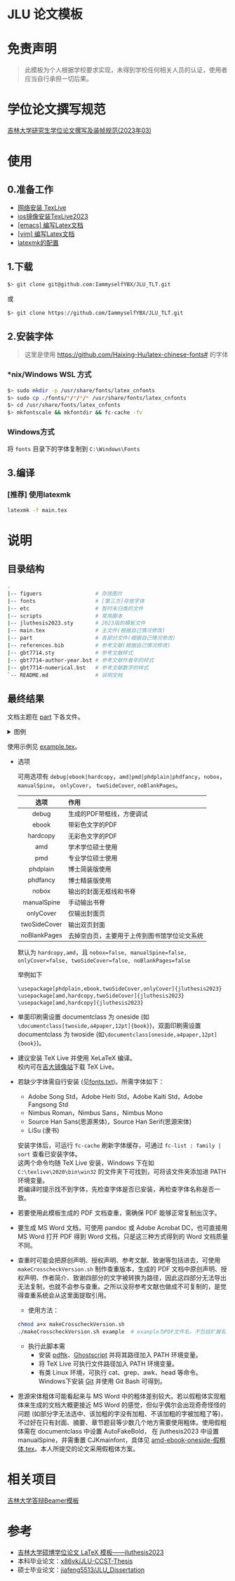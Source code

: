 # JLU 论文模板
# 免责声明
> 此模板为个人根据学校要求实现，未得到学校任何相关人员的认证，使用者应当自行承担一切后果。

# 学位论文撰写规范
[吉林大学研究生学位论文撰写及装帧规范(2023年03)](http://lib.jlu.edu.cn/portal/service/lwtjxt/2666.aspx)

# 使用
## 0.准备工作
- [网络安装 TexLive](https://www.bilibili.com/video/BV1Zg4y1g7pp?spm_id_from=333.788.videopod.sections)
- [ios镜像安装TexLive2023](https://www.bilibili.com/video/BV1Zs4y1N7gJ/?spm_id_from=333.1387.search.video_card.click)
- [[emacs] 编写Latex文档](https://www.bilibili.com/video/BV1Py4y1E7Zp?spm_id_from=333.788.player.switch&p=2)
- [[vim] 编写Latex文档](https://www.bilibili.com/video/BV12X4y1V7VP?spm_id_from=333.788.videopod.episodes&p=2)
- [latexmk的配置](https://github.com/IammyselfYBX/.dotfile?tab=readme-ov-file#latex)

## 1.下载
```bash
$> git clone git@github.com:IammyselfYBX/JLU_TLT.git
```
或
```bash
$> git clone https://github.com/IammyselfYBX/JLU_TLT.git
```

## 2.安装字体
> 这里是使用 https://github.com/Haixing-Hu/latex-chinese-fonts# 的字体

### *nix/Windows WSL 方式
```bash
$> sudo mkdir -p /usr/share/fonts/latex_cnfonts
$> sudo cp ./fonts/*/*/*/* /usr/share/fonts/latex_cnfonts
$> cd /usr/share/fonts/latex_cnfonts
$> mkfontscale && mkfontdir && fc-cache -fv
```

### Windows方式
将 ```fonts``` 目录下的字体复制到 ```C:\Windows\Fonts```

## 3.编译
### \[推荐\] 使用latexmk
```bash
latexmk -f main.tex 
```

# 说明
## 目录结构
```bash
.
|-- figuers 				# 存放图片
|-- fonts 					# [第三方]存放字体
|-- etc						# 暂时未归类的文件
|-- scripts 				# 常用脚本
|-- jluthesis2023.sty		# 2023版的模板文件
|-- main.tex 				# 主文件(根据自己情况修改)
|-- part 					# 各部分文件(根据自己情况修改)
|-- references.bib 			# 参考文献(根据自己情况修改)
|-- gbt7714.sty				# 参考文献样式
|-- gbt7714-author-year.bst # 参考文献作者年的样式
|-- gbt7714-numerical.bst 	# 参考文献数字的样式
`-- README.md 				# 说明文档
```
## 最终结果
文档主题在 [part](part) 下各文件。
<details>
<summary>
图例
</summary>
<img src="figures/module/cover.png" width="80%"/>
</details>

使用示例见 [example.tex](example.tex)。

- 选项

	可用选项有 `debug|ebook|hardcopy`，`amd|pmd|phdplain|phdfancy`，`nobox`， `manualSpine`， `onlyCover`， `twoSideCover`,  `noBlankPages`。

	|选项|作用|
  |:---:|---|
  |debug| 生成的PDF带框线，方便调试|
  |ebook| 带彩色文字的PDF|
  |hardcopy| 无彩色文字的PDF|
  |amd| 学术学位硕士使用|
  |pmd |专业学位硕士使用|
  |phdplain| 博士简装版使用|
  |phdfancy |博士精装版使用|
  |nobox | 输出的封面无框线和书脊|
  |manualSpine |手动输出书脊|
  |onlyCover | 仅输出封面页|
  |twoSideCover | 输出双页封面|
  |noBlankPages  | 去掉空白页，主要用于上传到图书馆学位论文系统|
	
	默认为 `hardcopy,amd`，且 `nobox=false, manualSpine=false, onlyCover=false, twoSideCover=false, noBlankPages=false`

	举例如下
	```
	\usepackage[phdplain,ebook,twoSideCover,onlyCover]{jluthesis2023}
	\usepackage[amd,hardcopy,twoSideCover]{jluthesis2023}
	\usepackage[amd,hardcopy]{jluthesis2023}
	```

- 单面印刷需设置 documentclass 为 oneside (如`\documentclass[twoside,a4paper,12pt]{book}`)，双面印刷需设置 documentclass 为 twoside (如`\documentclass[oneside,a4paper,12pt]{book}`)。
- 建议安装 TeX Live 并使用 XeLaTeX 编译。<br/>
  校内可在[吉大镜像站](https://mirrors.jlu.edu.cn/CTAN/systems/texlive/tlnet/install-tl.zip)下载 TeX Live。
- 若缺少字体需自行安装 (见[fonts.txt](fonts.txt))。所需字体如下：
	- Adobe Song Std，Adobe Heiti Std，Adobe Kaiti Std，Adobe Fangsong Std
	- Nimbus Roman，Nimbus Sans，Nimbus Mono
	- Source Han Sans(思源黑体)，Source Han Serif(思源宋体)
	- LiSu (隶书)

	安装字体后，可运行 `fc-cache` 刷新字体缓存，可通过 ` fc-list : family | sort ` 查看已安装字体。<br/>
    这两个命令均随 TeX Live 安装，Windows 下在如 `C:\texlive\2020\bin\win32` 的文件夹下可找到，可将该文件夹添加进 PATH 环境变量。<br/> 
    若编译时提示找不到字体，先检查字体是否已安装，再检查字体名称是否一致。
- 若要使用此模板生成的 PDF 文档查重，需确保 PDF 能够正常复制出汉字。

- 要生成 MS Word 文档，可使用 pandoc 或 Adobe Acrobat DC，也可直接用 MS Word 打开 PDF 得到 Word 文档，只是这三种方式得到的 Word 文档质量不同。

- 查重时可能会把原创声明、授权声明、参考文献、致谢等包括进去，可使用 `makeCrosscheckVersion.sh` 制作查重版本，生成的 PDF 文档中原创声明、授权声明、作者简介、致谢四部分的文字被转换为路径，因此这四部分无法导出无法复制，也就不会参与查重。之所以没将参考文献也做成不可复制的，是觉得查重系统会从这里面提取引用。<br/>
	- 使用方法：
	```bash
	chmod a+x makeCrosscheckVersion.sh
	./makeCrosscheckVersion.sh example  # example为PDF文件名，不包括扩展名
	```
	- 执行此脚本需
	    - 安装 [pdftk](https://www.pdflabs.com/tools/pdftk-the-pdf-toolkit/)、[Ghostscript](https://www.ghostscript.com/download/gsdnld.html) 并将其路径加入 PATH 环境变量。
	    - 将 TeX Live 可执行文件路径加入 PATH 环境变量。
	    - 有类 Linux 环境，可执行 cat、grep、awk、head 等命令。Windows下安装 [Git](https://git-scm.com/downloads) 并使用 Git Bash 可得到。

- 思源宋体粗体可能看起来与 MS Word 中的粗体差别较大。若以假粗体实现粗体来生成的文档大概更接近 MS Word 的感觉，但似乎偶尔会出现奇奇怪怪的问题 (如部分字无法选中、该加粗的字没有加粗、不该加粗的字被加粗了等)，不过好在只有封面、摘要、章节题目等少数几个地方需要使用粗体。使用假粗体需在 documentclass 中设置 AutoFakeBold， 在 jluthesis2023 中设置 manualSpine，并需重置 CJKmainfont，具体见 [amd-ebook-oneside-假粗体.tex](example_files/amd-ebook-oneside-假粗体.tex)。本人所提交的论文采用假粗体方案。

# 相关项目
[吉林大学答辩Beamer模板](https://github.com/IammyselfYBX/JLUbeamer)


# 参考
- [吉林大学硕博学位论文 LaTeX 模板——jluthesis2023](https://github.com/maxuewei2/jluthesis2023)
- 本科毕业论文：[x86vk/JLU-CCST-Thesis](https://github.com/x86vk/JLU-CCST-Thesis)
- 硕士毕业论文：[jiafeng5513/JLU_Dissertation](https://github.com/jiafeng5513/JLU_Dissertation)

